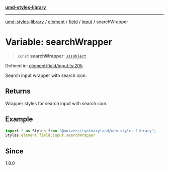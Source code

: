 [**umd-styles-library**](../../../../../../README.md)

***

[umd-styles-library](../../../../../../modules.md) / [element](../../../../../README.md) / [field](../../../README.md) / [input](../README.md) / searchWrapper

# Variable: searchWrapper

> `const` **searchWrapper**: [`JssObject`](../../../../../../utilities/namespaces/transform/type-aliases/JssObject.md)

Defined in: [element/field/input.ts:205](https://github.com/UMD-Digital/design-system/blob/ed6189804bf5f4c4fcbe5325b54aac33ac48d614/packages/styles/source/element/field/input.ts#L205)

Search input wrapper with search icon.

## Returns

Wrapper styles for search input with search icon.

## Example

```typescript
import * as Styles from '@universityofmaryland/web-styles-library';
Styles.element.field.input.searchWrapper
```

## Since

1.8.0

